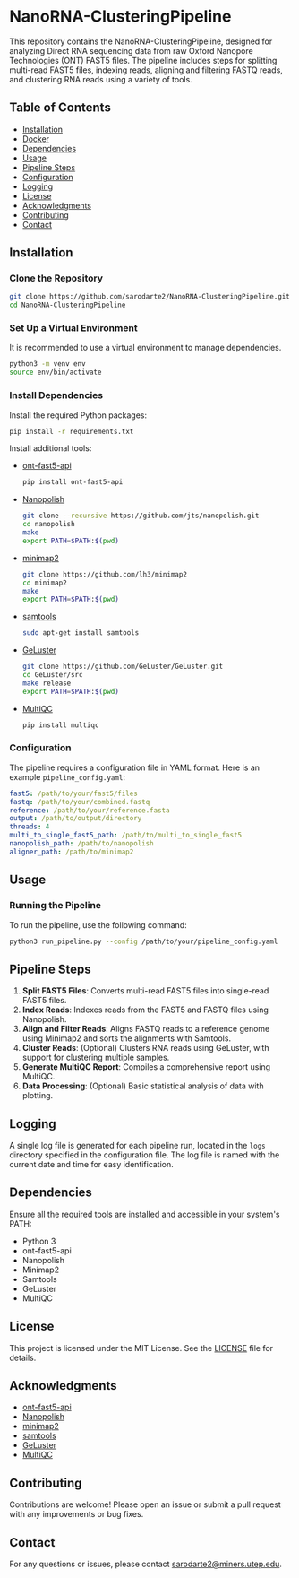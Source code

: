 # NanoRNA-ClusteringPipeline
This repository contains the NanoRNA-ClusteringPipeline, designed for analyzing Direct RNA sequencing data from raw Oxford Nanopore Technologies (ONT) FAST5 files. The pipeline includes steps for splitting multi-read FAST5 files, indexing reads, aligning and filtering FASTQ reads, and clustering RNA reads using a variety of tools.

## Table of Contents
- [Installation](#installation)
- [Docker](#docker)
- [Dependencies](#dependencies)
- [Usage](#usage)
- [Pipeline Steps](#pipeline-steps)
- [Configuration](#configuration)
- [Logging](#logging)
- [License](#license)
- [Acknowledgments](#acknowledgments)
- [Contributing](#contributing)
- [Contact](#contact)

## Installation

### Clone the Repository
```bash
git clone https://github.com/sarodarte2/NanoRNA-ClusteringPipeline.git
cd NanoRNA-ClusteringPipeline
```

### Set Up a Virtual Environment
It is recommended to use a virtual environment to manage dependencies.
```bash
python3 -m venv env
source env/bin/activate
```

### Install Dependencies
Install the required Python packages:
```bash
pip install -r requirements.txt
```

Install additional tools:
- [ont-fast5-api](https://github.com/nanoporetech/ont_fast5_api)
  ```bash
  pip install ont-fast5-api
  ```

- [Nanopolish](https://github.com/jts/nanopolish)
  ```bash
  git clone --recursive https://github.com/jts/nanopolish.git
  cd nanopolish
  make
  export PATH=$PATH:$(pwd)
  ```

- [minimap2](https://github.com/lh3/minimap2)
  ```bash
  git clone https://github.com/lh3/minimap2
  cd minimap2
  make
  export PATH=$PATH:$(pwd)
  ```

- [samtools](https://github.com/samtools/samtools)
  ```bash
  sudo apt-get install samtools
  ```

- [GeLuster](https://github.com/GeLuster)
  ```bash
  git clone https://github.com/GeLuster/GeLuster.git
  cd GeLuster/src
  make release
  export PATH=$PATH:$(pwd)
  ```

- [MultiQC](https://github.com/ewels/MultiQC)
  ```bash
  pip install multiqc
  ```
### Configuration

The pipeline requires a configuration file in YAML format. Here is an example `pipeline_config.yaml`:

```yaml
fast5: /path/to/your/fast5/files
fastq: /path/to/your/combined.fastq
reference: /path/to/your/reference.fasta
output: /path/to/output/directory
threads: 4
multi_to_single_fast5_path: /path/to/multi_to_single_fast5
nanopolish_path: /path/to/nanopolish
aligner_path: /path/to/minimap2
```


## Usage

### Running the Pipeline
To run the pipeline, use the following command:
```bash
python3 run_pipeline.py --config /path/to/your/pipeline_config.yaml
```

## Pipeline Steps

1. **Split FAST5 Files**: Converts multi-read FAST5 files into single-read FAST5 files.
2. **Index Reads**: Indexes reads from the FAST5 and FASTQ files using Nanopolish.
3. **Align and Filter Reads**: Aligns FASTQ reads to a reference genome using Minimap2 and sorts the alignments with Samtools.
4. **Cluster Reads**: (Optional) Clusters RNA reads using GeLuster, with support for clustering multiple samples.
5. **Generate MultiQC Report**: Compiles a comprehensive report using MultiQC.
6. **Data Processing**: (Optional) Basic statistical analysis of data with plotting.

## Logging

A single log file is generated for each pipeline run, located in the `logs` directory specified in the configuration file. The log file is named with the current date and time for easy identification.

## Dependencies

Ensure all the required tools are installed and accessible in your system's PATH:
- Python 3
- ont-fast5-api
- Nanopolish
- Minimap2
- Samtools
- GeLuster
- MultiQC

## License

This project is licensed under the MIT License. See the [LICENSE](LICENSE) file for details.

## Acknowledgments

- [ont-fast5-api](https://github.com/nanoporetech/ont_fast5_api)
- [Nanopolish](https://github.com/jts/nanopolish)
- [minimap2](https://github.com/lh3/minimap2)
- [samtools](https://github.com/samtools/samtools)
- [GeLuster](https://github.com/GeLuster)
- [MultiQC](https://github.com/ewels/MultiQC)

## Contributing

Contributions are welcome! Please open an issue or submit a pull request with any improvements or bug fixes.

## Contact

For any questions or issues, please contact [sarodarte2@miners.utep.edu](mailto:your-email@example.com).

